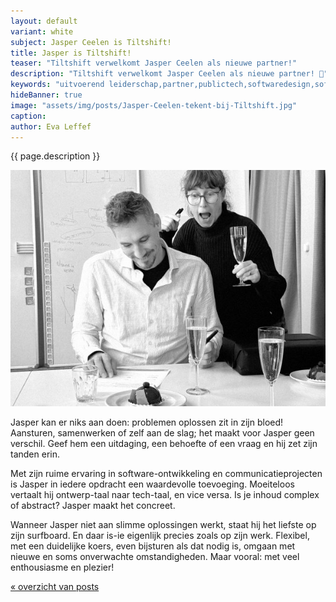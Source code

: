 ```yaml
---
layout: default
variant: white
subject: Jasper Ceelen is Tiltshift!
title: Jasper is Tiltshift!
teaser: "Tiltshift verwelkomt Jasper Ceelen als nieuwe partner!"
description: "Tiltshift verwelkomt Jasper Ceelen als nieuwe partner! 🍾"
keywords: "uitvoerend leiderschap,partner,publictech,softwaredesign,softwaredesignthinking,designthinking,developers,overheid"
hideBanner: true
image: "assets/img/posts/Jasper-Ceelen-tekent-bij-Tiltshift.jpg"
caption:
author: Eva Leffef
---
```

{{ page.description }}

<div class="article-image">
    <img src="/assets/img/posts/Jasper-Ceelen-tekent-bij-Tiltshift.jpg">
</div>

Jasper kan er niks aan doen: problemen oplossen zit in zijn bloed! Aansturen, samenwerken of zelf aan de slag; het maakt voor Jasper geen verschil. Geef hem een uitdaging, een behoefte of een vraag en hij zet zijn tanden erin.

Met zijn ruime ervaring in software-ontwikkeling en communicatieprojecten is Jasper in iedere opdracht een waardevolle toevoeging. Moeiteloos vertaalt hij ontwerp-taal naar tech-taal, en vice versa. Is je inhoud complex of abstract? Jasper maakt het concreet.

Wanneer Jasper niet aan slimme oplossingen werkt, staat hij het liefste op zijn surfboard. En daar is-ie eigenlijk precies zoals op zijn werk. Flexibel, met een duidelijke koers, even bijsturen als dat nodig is, omgaan met nieuwe en soms onverwachte omstandigheden. Maar vooral: met veel enthousiasme en plezier!

[« overzicht van posts](/posts/)
